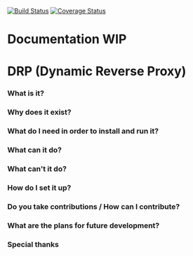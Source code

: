 [![Build Status](https://travis-ci.org/Andrei-Straut/drp.svg?branch=master)](https://travis-ci.org/Andrei-Straut/drp)
[![Coverage Status](https://coveralls.io/repos/github/Andrei-Straut/drp/badge.svg?branch=master)](https://coveralls.io/github/Andrei-Straut/drp?branch=master)

# Documentation WIP
# DRP (Dynamic Reverse Proxy)

### What is it?

### Why does it exist?

### What do I need in order to install and run it?

### What can it do?

### What can't it do?

### How do I set it up?

### Do you take contributions / How can I contribute?

### What are the plans for future development?

### Special thanks
